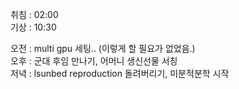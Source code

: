 취침 : 02:00  
기상 : 10:30  
  
오전 : multi gpu 세팅.. (이렇게 할 필요가 없었음.)  
오후 : 군대 후임 만나기, 어머니 생신선물 서칭  
저녁 : lsunbed reproduction 돌려버리기, 미분적분학 시작  
